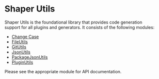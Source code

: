 # Shaper Utils

Shaper Utils is the foundational library that provides code generation support
for all plugins and generators. It consists of the following modules:

- [Change Case](./src/ChangeCase.ts)
- [FileUtils](./src/FileUtils.ts)
- [GitUtils](./src/GitUtils.ts)
- [JsonUtils](./src/JsonUtils.ts)
- [PackageJsonUtils](./src/PackageJsonUtils.ts)
- [PluginUtils](./src/PluginUtils.ts)

Please see the appropriate module for API documentation.
